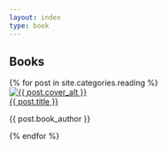 ```yaml
---
layout: index
type: book
---
```


<section id="reading" class="container">
  <h1>Books</h1>
  <div class="books">
    {% for post in site.categories.reading %}
    <div class="book-container">
      <div class="book-cover">
        <a href="{{ post.url }}"><img src="{{ post.cover_img }}" alt="{{ post.cover_alt }}"></a>
      </div>
      <div class="book-metadata">
        <a class="book-title" href="{{ post.url }}">{{ post.title }}</a>
        <p class="book-author">{{ post.book_author }}</p>
      </div>
    </div>
    {% endfor %}
  </div>
</section>
